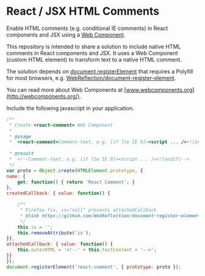 # React / JSX HTML Comments
Enable HTML comments (e.g. conditional IE comments) in React components and JSX using a [Web Component](https://developer.mozilla.org/en-US/docs/Web/Web_Components).

This repository is intended to share a solution to include native HTML comments in React components and JSX. It uses a Web Component (custom HTML element) to transform text to a native HTML comment.

The solution depends on [document.registerElement](https://developer.mozilla.org/en-US/docs/Web/API/Document/registerElement) that requires a Polyfill for most browsers, e.g. [WebReflection/document-register-element](https://github.com/WebReflection/document-register-element).

You can read more about Web Components at [www.webcomponents.org](http://webcomponents.org/).

Include the following javascript in your application.

```javascript
/**
 * Create <react-comment> Web Component
 *
 * @usage
 *  <react-comment>Comment-text, e.g. [if lte IE 9]><script ... /><![endif]</react-comment>
 
 * @result
 *  <!--Comment-text, e.g. [if lte IE 9]><script ... /><![endif]-->
 */
var proto = Object.create(HTMLElement.prototype, {
name: {
    get: function() { return 'React Comment'; }
},
createdCallback: { value: function() {

    /**
     * Firefox fix, is="null" prevents attachedCallback
     * @link https://github.com/WebReflection/document-register-element/issues/22
     */
    this.is = '';
    this.removeAttribute('is');
}},
attachedCallback: { value: function() {
    this.outerHTML = '<!--' + this.textContent + '-->';
}}
});
document.registerElement('react-comment', { prototype: proto });
```
